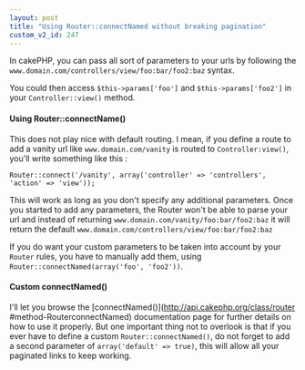 ```yaml
---
layout: post
title: "Using Router::connectNamed without breaking pagination"
custom_v2_id: 247
---
```


In cakePHP, you can pass all sort of parameters to your urls by following the
`www.domain.com/controllers/view/foo:bar/foo2:baz` syntax.

You could then access `$this->params['foo']` and `$this->params['foo2']` in
your `Controller::view()` method.

#### Using Router::connectName()

This does not play nice with default routing. I mean, if you define a route to
add a vanity url like `www.domain.com/vanity` is routed to
`Controller:view()`, you'll write something like this :

    
    Router::connect('/vanity', array('controller' => 'controllers', 'action' => 'view'));

This will work as long as you don't specify any additional parameters. Once
you started to add any parameters, the Router won't be able to parse your url
and instead of returning `www.domain.com/vanity/foo:bar/foo2:baz` it will
return the default `www.domain.com/controllers/view/foo:bar/foo2:baz`

If you do want your custom parameters to be taken into account by your
`Router` rules, you have to manually add them, using`
Router::connectNamed(array('foo', 'foo2'))`.

#### Custom connectNamed()

I'll let you browse the [connectNamed()](http://api.cakephp.org/class/router
#method-RouterconnectNamed) documentation page for further details on how to
use it properly. But one important thing not to overlook is that if you ever
have to define a custom `Router::connectNamed()`, do not forget to add a
second parameter of `array('default' => true)`, this will allow all your
paginated links to keep working.

